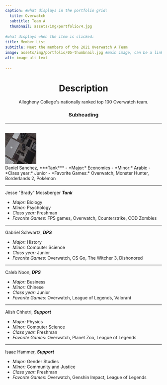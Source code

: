 ```yaml
---
caption: #what displays in the portfolio grid:
  title: Overwatch
  subtitle: Team A
  thumbnail: assets/img/portfolio/4.jpg

#what displays when the item is clicked:
title: Member List
subtitle: Meet the members of the 2021 Overwatch A Team
image: assets/img/portfolio/05-thumbnail.jpg #main image, can be a link or a file in assets/img/portfolio
alt: image alt text

---
```

<h1 align = "center">Description</h1>
<p align = "center">Allegheny College's nationally ranked top 100 Overwatch team.</p>

<h3 align = "center">Subheading</h3>
<hr class = "solid">
<br>
<img src="assets/img/portfolio/4.jpg" alt="Daniel Sanchez" height = "100" width = "100">
<br>
Daniel Sanchez, ***Tank***
  - *Major:* Economics
  - *Minor:* Arabic
  - *Class year:* Junior
  - *Favorite Games:* Overwatch, Monster Hunter, Borderlands 2, Pokémon

<hr class="dotted">

Jesse "Brady" Mossberger ***Tank***

  - *Major:* Biology
  - *Minor:* Psychology
  - *Class year:* Freshman
  - *Favorite Games:* FPS games, Overwatch, Counterstrike, COD Zombies

<hr class="dotted">

Gabriel Schwartz, ***DPS***

  - *Major:* History
  - *Minor:* Computer Science
  - *Class year:* Junior
  - *Favorite Games:* Overwatch, CS Go, The Witcher 3, Dishonored

<hr class="dotted">

Caleb Noon, ***DPS***

  - *Major:* Business
  - *Minor:* Chinese
  - *Class year:* Junior
  - *Favorite Games:* Overwatch, League of Legends, Valorant

<hr class="dotted">

Alish Chhetri, ***Support***

  - *Major:* Physics
  - *Minor:* Computer Science
  - *Class year:* Freshman
  - *Favorite Games:* Overwatch, Planet Zoo, League of Legends

<hr class="dotted">

Isaac Hammer, ***Support***

  - *Major:* Gender Studies
  - *Minor:* Community and Justice
  - *Class year:* Freshman
  - *Favorite Games:* Overwatch, Genshin Impact, League of Legends
